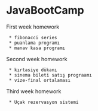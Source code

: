 # JavaBootCamp
First week homework

     * fibonacci series
     * puanlama programı
     * manav kasa programı
     
Second week homework

     * kırtasiye dükanı
     * sinema bileti satış prograamı 
     * vize-final ortalaması

Third week homework

     * Uçak rezervasyon sistemi

   
